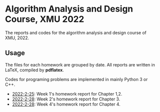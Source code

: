 # Algorithm Analysis and Design Course, XMU 2022

The reports and codes for the algorithm analysis and design course of XMU, 2022. 



## Usage



The files for each homework are grouped by date. All reports are written in LaTeX, compiled by **pdflatex**. 

Codes for programing problems are implemented in mainly Python 3 or C++.


- [2022-2-25](https://github.com/SmartPolarBear/algorithm-analysis-csxmu-2022/tree/main/2022-2-25): Week 1's homework report for Chapter 1,2.
- [2022-2-28](https://github.com/SmartPolarBear/algorithm-analysis-csxmu-2022/tree/main/2022-2-28): Week 2's homework report for Chapter 3.
- [2022-2-28](https://github.com/SmartPolarBear/algorithm-analysis-csxmu-2022/tree/main/2022-3-7): Week 4's homework report for Chapter 4.
